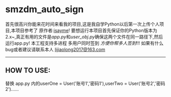 # smzdm_auto_sign

  首先很高兴你能来花时间来看我的项目,这是我自学Python以后第一次上传个人项目,本项目参考了 原作者:[isayme](https://github.com/isayme)!
  要想运行本项目首先保证你的Python版本为 2.x~,真正有用的文件是*app.py*和*user_obj.py*确保这两个文件在同一路径下,然后运行app.py!
  本工程支持多进程 多用户同时签到 *方便你帮多人签到*!!!
  如果有什么bug或者建议请联系本人 lijiaolong2017@163.com
  ***
  ## HOW TO USE:
  替换 app.py 内的userOne = User('账号1','密码1'),userTwo = User('账号2','密码2')......

